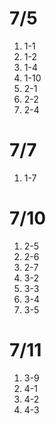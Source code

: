 # 7/5

1. 1-1
2. 1-2
3. 1-4
4. 1-10
5. 2-1
6. 2-2
7. 2-4

# 7/7

1. 1-7

# 7/10

1. 2-5
2. 2-6
3. 2-7
4. 3-2
5. 3-3
6. 3-4
7. 3-5

# 7/11

1. 3-9
2. 4-1
3. 4-2
4. 4-3